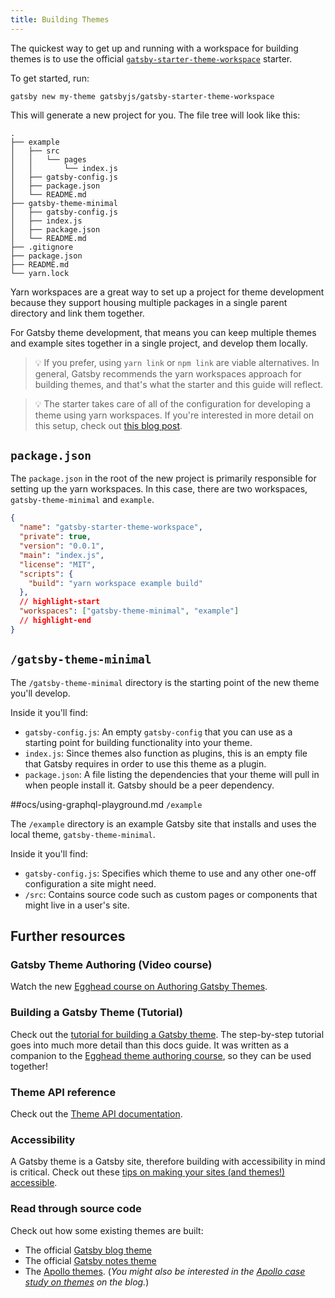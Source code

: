 ```yaml
---
title: Building Themes
---
```


The quickest way to get up and running with a workspace for building themes is to use the official [`gatsby-starter-theme-workspace`](https://github.com/gatsbyjs/gatsby/tree/master/themes/gatsby-starter-theme-workspace) starter.

<EggheadEmbed
  lessonLink="https://egghead.io/lessons/gatsby-use-the-gatsby-theme-workspace-starter-to-begin-building-a-new-theme"
  lessonTitle="Use the Gatsby Theme Workspace Starter to Begin Building a New Theme"
/>

To get started, run:

```shell
gatsby new my-theme gatsbyjs/gatsby-starter-theme-workspace
```

This will generate a new project for you. The file tree will look like this:

```text
.
├── example
│   ├── src
│   │   └── pages
│   │       └── index.js
│   ├── gatsby-config.js
│   ├── package.json
│   └── README.md
├── gatsby-theme-minimal
│   ├── gatsby-config.js
│   ├── index.js
│   ├── package.json
│   └── README.md
├── .gitignore
├── package.json
├── README.md
└── yarn.lock
```

Yarn workspaces are a great way to set up a project for theme development because they support housing multiple packages in a single parent directory and link them together.

For Gatsby theme development, that means you can keep multiple themes and example sites together in a single project, and develop them locally.

> 💡 If you prefer, using `yarn link` or `npm link` are viable alternatives. In general, Gatsby recommends the yarn workspaces approach for building themes, and that's what the starter and this guide will reflect.

> 💡 The starter takes care of all of the configuration for developing a theme using yarn workspaces. If you're interested in more detail on this setup, check out [this blog post](/blog/2019-05-22-setting-up-yarn-workspaces-for-theme-development/).

## `package.json`

The `package.json` in the root of the new project is primarily responsible for setting up the yarn workspaces. In this case, there are two workspaces, `gatsby-theme-minimal` and `example`.

```json:title=my-theme/package.json
{
  "name": "gatsby-starter-theme-workspace",
  "private": true,
  "version": "0.0.1",
  "main": "index.js",
  "license": "MIT",
  "scripts": {
    "build": "yarn workspace example build"
  },
  // highlight-start
  "workspaces": ["gatsby-theme-minimal", "example"]
  // highlight-end
}
```

## `/gatsby-theme-minimal`

The `/gatsby-theme-minimal` directory is the starting point of the new theme you'll develop.

Inside it you'll find:

- `gatsby-config.js`: An empty `gatsby-config` that you can use as a starting point for building functionality into your theme.
- `index.js`: Since themes also function as plugins, this is an empty file that Gatsby requires in order to use this theme as a plugin.
- `package.json`: A file listing the dependencies that your theme will pull in when people install it. Gatsby should be a peer dependency.

##ocs/using-graphql-playground.md
 `/example`

The `/example` directory is an example Gatsby site that installs and uses the local theme, `gatsby-theme-minimal`.

Inside it you'll find:

- `gatsby-config.js`: Specifies which theme to use and any other one-off configuration a site might need.
- `/src`: Contains source code such as custom pages or components that might live in a user's site.

## Further resources

### Gatsby Theme Authoring (Video course)

Watch the new [Egghead course on Authoring Gatsby Themes](https://egghead.io/courses/gatsby-theme-authoring).

### Building a Gatsby Theme (Tutorial)

Check out the [tutorial for building a Gatsby theme](/tutorial/building-a-theme). The step-by-step tutorial goes into much more detail than this docs guide. It was written as a companion to the [Egghead theme authoring course](https://egghead.io/courses/gatsby-theme-authoring), so they can be used together!

### Theme API reference

Check out the [Theme API documentation](/docs/theme-api/).

### Accessibility

A Gatsby theme is a Gatsby site, therefore building with accessibility in mind is critical. Check out these [tips on making your sites (and themes!) accessible](/docs/making-your-site-accessible/).

### Read through source code

Check out how some existing themes are built:

- The official [Gatsby blog theme](https://github.com/gatsbyjs/gatsby/tree/master/themes/gatsby-theme-blog)
- The official [Gatsby notes theme](https://github.com/gatsbyjs/gatsby/tree/master/themes/gatsby-theme-notes)
- The [Apollo themes](https://github.com/apollographql/gatsby-theme-apollo/tree/master/packages). (_You might also be interested in the [Apollo case study on themes](https://www.gatsbyjs.org/blog/2019-07-03-using-themes-for-distributed-docs/) on the blog._)
